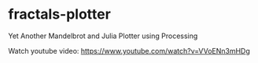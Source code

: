 # fractals-plotter
Yet Another Mandelbrot and Julia Plotter using Processing

Watch youtube video: https://www.youtube.com/watch?v=VVoENn3mHDg
